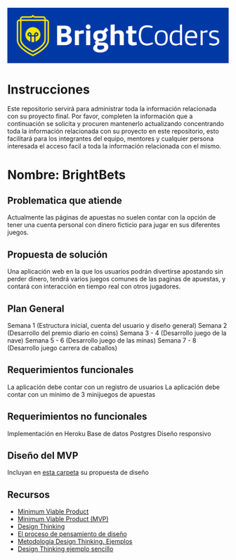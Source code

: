 ![BrightCoders Logo](img/logo-bc.png)

# Instrucciones

Este repositorio servirá para administrar toda la información relacionada con su proyecto final. Por favor, completen la información que a continuación se solicita y procuren mantenerlo actualizando concentrando toda la información relacionada con su proyecto en este repositorio, esto facilitará para los integrantes del equipo, mentores y cualquier persona interesada el acceso facil a toda la información relacionada con el mismo.

# Nombre: BrightBets

## Problematica que atiende
Actualmente las páginas de apuestas no suelen contar con la opción de tener una cuenta personal con dinero ficticio para jugar en sus diferentes juegos.

## Propuesta de solución
Una aplicación web en la que los usuarios podrán divertirse apostando sin perder dinero, tendrá varios juegos comunes de las paginas de apuestas, y contará con interacción en tiempo real con otros jugadores.


## Plan General
Semana 1 (Estructura inicial, cuenta del usuario y diseño general)
Semana 2 (Desarrollo del premio diario en coins)
Semana 3 - 4 (Desarrollo juego de la nave)
Semana 5 - 6 (Desarrollo juego de las minas)
Semana 7 - 8 (Desarrollo juego carrera de caballos)

## Requerimientos funcionales
La aplicación debe contar con un registro de usuarios
La aplicación debe contar con un mínimo de 3 minijuegos de apuestas

## Requerimientos no funcionales
Implementación en Heroku
Base de datos Postgres
Diseño responsivo

## Diseño del MVP

Incluyan en [esta carpeta](/design) su propuesta de diseño

## Recursos

- [Minimum Viable Product](https://www.agilealliance.org/glossary/mvp/#q=~(infinite~false~filters~(tags~(~'mvp))~searchTerm~'~sort~false~sortDirection~'asc~page~1))
- [Minimum Viable Product (MVP)](https://www.productplan.com/glossary/minimum-viable-product/)
- [Design Thinking](https://www.interaction-design.org/literature/topics/design-thinking)
- [El proceso de pensamiento de diseño](https://www.youtube.com/watch?v=_r0VX-aU_T8)
- [Metodología Design Thinking. Ejemplos](https://www.youtube.com/watch?v=_ul3wfKss58) 
- [Design Thinking ejemplo sencillo](https://www.youtube.com/watch?v=_H33tA2-j0s)

